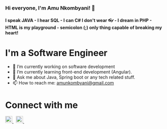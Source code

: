 ### Hi everyone, I'm Amu Nkombyani! 👋

#### I speak JAVA - I hear SQL - I can C# I don't wear 👓 - I dream in PHP - HTML is my playground - semicolon (;) only thing capable of breaking my heart!

<!--
**AmuDaDev/AmuDaDev** is a ✨ _special_ ✨ repository because its `README.md` (this file) appears on your GitHub profile.

Here are some ideas to get you started:

- 🔭 I’m currently working on ...
- 🌱 I’m currently learning ...
- 👯 I’m looking to collaborate on ...
- 🤔 I’m looking for help with ...
- 💬 Ask me about ...
- 📫 How to reach me: ...
- 😄 Pronouns: ...
- ⚡ Fun fact: ...
-->

# I'm a Software Engineer
- 🔭 I’m currently working on software development
- 🌱 I’m currently learning front-end development (Angular).
- 💬 Ask me about Java, Spring boot or any tech related stuff.
- 📫 How to reach me: amunkombyani@gmail.com


# Connect with me
<a href="https://twitter.com/AmuNkombyani" rel="nofollow">
  <img alt="Amu's Twitter" width="22px" src="https://camo.githubusercontent.com/eacc870029bca30353239d9d629076ba4c18de75/68747470733a2f2f63646e2e6a7364656c6976722e6e65742f6e706d2f73696d706c652d69636f6e734076332f69636f6e732f747769747465722e737667" data-canonical-src="https://cdn.jsdelivr.net/npm/simple-icons@v3/icons/twitter.svg" style="max-width:100%;">
</a> &nbsp;
<a href="https://www.linkedin.com/in/amukelani-nkombyani-08a82264" rel="nofollow">
  <img alt="Amu's Linkdein" width="22px" src="https://camo.githubusercontent.com/b65faae8871ebbdb99790f2644ea7f3c89800b0c/68747470733a2f2f63646e2e6a7364656c6976722e6e65742f6e706d2f73696d706c652d69636f6e734076332f69636f6e732f6c696e6b6564696e2e737667" data-canonical-src="https://cdn.jsdelivr.net/npm/simple-icons@v3/icons/linkedin.svg" style="max-width:100%;">
</a> &nbsp;
